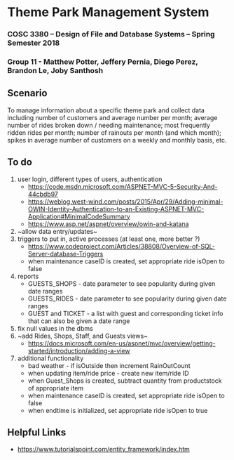 # Theme Park Management System

### COSC 3380 – Design of File and Database Systems – Spring Semester 2018
### Group 11 - Matthew Potter, Jeffery Pernia, Diego Perez, Brandon Le, Joby Santhosh

Scenario
-----
To manage information about a specific theme park and collect data including number of customers and average number per month; average number of rides broken down / needing maintenance; most frequently ridden rides per month; number of rainouts per month (and which month); spikes in average number of customers on a weekly and monthly basis, etc.

To do
-----
1. user login, different types of users, authentication
    * https://code.msdn.microsoft.com/ASPNET-MVC-5-Security-And-44cbdb97
    * https://weblog.west-wind.com/posts/2015/Apr/29/Adding-minimal-OWIN-Identity-Authentication-to-an-Existing-ASPNET-MVC-Application#MinimalCodeSummary
    * https://www.asp.net/aspnet/overview/owin-and-katana
2. ~allow data entry/updates~
3. triggers to put in, active processes (at least one, more better ?)
    * https://www.codeproject.com/Articles/38808/Overview-of-SQL-Server-database-Triggers
    * when maintenance caseID is created, set appropriate ride isOpen to false
4. reports
    * GUESTS_SHOPS - date parameter to see popularity during given date ranges
    * GUESTS_RIDES - date parameter to see popularity during given date ranges
    * GUEST and TICKET - a list with guest and corresponding ticket info that can also be given a date range
5. fix null values in the dbms
6. ~add Rides, Shops, Staff, and Guests views~
    * https://docs.microsoft.com/en-us/aspnet/mvc/overview/getting-started/introduction/adding-a-view
7. additional functionality
    * bad weather - if isOutside then increment RainOutCount
    * when updating item/ride price - create new item/ride ID
    * when Guest_Shops is created, subtract quantity from productstock of appropriate item
    * when maintenance caseID is created, set appropriate ride isOpen to false
    * when endtime is initialized, set appropriate ride isOpen to true

Helpful Links
-----
* https://www.tutorialspoint.com/entity_framework/index.htm
